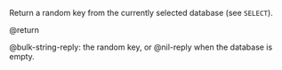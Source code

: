 Return a random key from the currently selected database (see `SELECT`).

@return

@bulk-string-reply: the random key, or @nil-reply when the database is empty.
